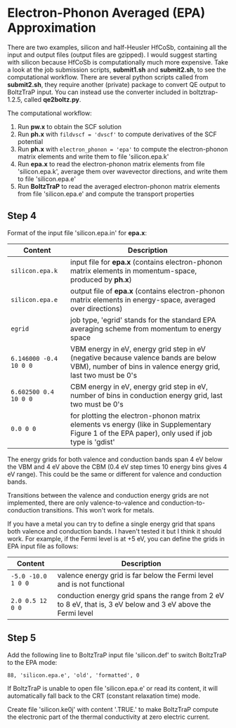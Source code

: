 # Electron-Phonon Averaged (EPA) Approximation

There are two examples, silicon and half-Heusler HfCoSb, containing all the input and output files (output files are gzipped). I would suggest starting with silicon because HfCoSb is computationally much more expensive. Take a look at the job submission scripts, **submit1.sh** and **submit2.sh**, to see the computational workflow. There are several python scripts called from **submit2.sh**, they require another (private) package to convert QE output to BoltzTraP input. You can instead use the converter included in boltztrap-1.2.5, called **qe2boltz.py**.

The computational workflow:
1.  Run **pw.x** to obtain the SCF solution
2.  Run **ph.x** with `fildvscf = 'dvscf'` to compute derivatives of the SCF potential
3.  Run **ph.x** with `electron_phonon = 'epa'` to compute the electron-phonon matrix elements and write them to file 'silicon.epa.k'
4.  Run **epa.x** to read the electron-phonon matrix elements from file 'silicon.epa.k', average them over wavevector directions, and write them to file 'silicon.epa.e'
5.  Run **BoltzTraP** to read the averaged electron-phonon matrix elements from file 'silicon.epa.e' and compute the transport properties

## Step 4

Format of the input file 'silicon.epa.in' for **epa.x**:

| Content                | Description                                                                                                                                          |
|------------------------|------------------------------------------------------------------------------------------------------------------------------------------------------|
| `silicon.epa.k`        | input file for **epa.x** (contains electron-phonon matrix elements in momentum-space, produced by **ph.x**)                                          |
| `silicon.epa.e`        | output file of **epa.x** (contains electron-phonon matrix elements in energy-space, averaged over directions)                                        |
| `egrid`                | job type, 'egrid' stands for the standard EPA averaging scheme from momentum to energy space                                                         |
| `6.146000 -0.4 10 0 0` | VBM energy in eV, energy grid step in eV (negative because valence bands are below VBM), number of bins in valence energy grid, last two must be 0's |
| `6.602500 0.4 10 0 0`  | CBM energy in eV, energy grid step in eV, number of bins in conduction energy grid, last two must be 0's                                             |
| `0.0 0 0`              | for plotting the electron-phonon matrix elements vs energy (like in Supplementary Figure 1 of the EPA paper), only used if job type is 'gdist'       |

The energy grids for both valence and conduction bands span 4 eV below the VBM and 4 eV above the CBM (0.4 eV step times 10 energy bins gives 4 eV range). This could be the same or different for valence and conduction bands.

Transitions between the valence and conduction energy grids are not implemented, there are only valence-to-valence and conduction-to-conduction transitions. This won't work for metals.

If you have a metal you can try to define a single energy grid that spans both valence and conduction bands. I haven't tested it but I think it should work. For example, if the Fermi level is at +5 eV, you can define the grids in EPA input file as follows:

| Content                | Description                                                                                                                                          |
|------------------------|------------------------------------------------------------------------------------------------------------------------------------------------------|
| `-5.0 -10.0 1 0 0`     | valence energy grid is far below the Fermi level and is not functional                                                                               |
| `2.0 0.5 12 0 0`       | conduction energy grid spans the range from 2 eV to 8 eV, that is, 3 eV below and 3 eV above the Fermi level                                         |

## Step 5

Add the following line to BoltzTraP input file 'silicon.def' to switch BoltzTraP to the EPA mode:
```
88, 'silicon.epa.e', 'old', 'formatted', 0
```
If BoltzTraP is unable to open file 'silicon.epa.e' or read its content, it will automatically fall back to the CRT (constant relaxation time) mode.

Create file 'silicon.ke0j' with content '.TRUE.' to make BoltzTraP compute the electronic part of the thermal conductivity at zero electric current.
